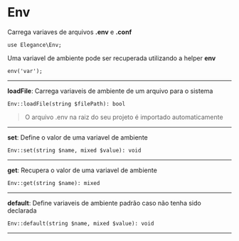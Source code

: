# Env

Carrega variaves de arquivos **.env** e **.conf**

    use Elegance\Env;

Uma variavel de ambiente pode ser recuperada utilizando a helper **env**

    env('var');

---


**loadFile**: Carrega variaveis de ambiente de um arquivo para o sistema

    Env::loadFile(string $filePath): bool
    
> O arquivo .env na raiz do seu projeto é importado automaticamente

---

**set**: Define o valor de uma variavel de ambiente

    Env::set(string $name, mixed $value): void

---

**get**: Recupera o valor de uma variavel de ambiente

    Env::get(string $name): mixed

---

**default**: Define variaveis de ambiente padrão caso não tenha sido declarada

    Env::default(string $name, mixed $value): void

---